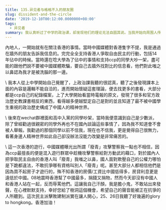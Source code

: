 ```yaml
---
title: 135.异见者与格格不入的朋友圈
slug: dissident-and-the-circle
date: '2019-12-10T00:12:00.0000000+08:00'
tags:
  - 异见者
summary: 我认真听过了中学的政治课，却发现他们的理论无法自圆其说。当我开始向周围人传递不同的信息时...
---
```

內地人，一開始就有在關注香港的事情。當時中國媒體對香港隻字不提，我是通過在牆外的朋友告訴我信息的。完完全全支持香港人爭取自由民主的行動，包括14年佔中的時候。當時還在唸大學為了佔中的事情和支持ccp的同學大吵一架，盡可能的跟他們說不要被中國媒體欺騙，要自己去牆外找對比的信息看，他們對此嗤之以鼻認為我才是被洗腦的那一邊。



\    我本人從上中學開始自己覺醒了，上政治課我聽的很認真，聽了之後發現課本上面的內容是邏輯不能自洽的，進而開始懷疑這套理論，便去找更多的書看，大部分都是ccp自己的紀錄檔案，上了大學開始看當時電報的原文，發現了很多和官方政治歷史教課書相反的東西，看得越多便越堅定自己是對的並且知道了最不被中國學生重視的政治歷史構成了中國人的精神世界。



\    後來在wechat群裡面和高中入黨的同學吵架，當時我便意識到自己是少數派，除了曾經勸過很親密的同學外再也不在國內談論這些事情了，因為我不知道會不會被人舉報。我勸過的那個同學以前不信我，現在也不信我，更是覺得自己很無力，看著身邊人精神世界如此自己卻沒辦法沒能力改變是非常痛苦的。



\    這一次香港的遊行，中國媒體曝光出所謂「廢青」攻擊警察我一點也不相信，因為ccp最擅長的便是混入遊行群眾中趁機攻擊警察給對方動武的藉口，對於國內人把爭取民主自由的香港人叫「廢青」我嗤之以鼻，國人面對欺壓自己的公權力哪怕是下跪都違法，不敢抗爭哪有資格叫別人「廢青」呢。甚至大部分人都相信他們是因為買不起房子才遊行的，殊不知香港的房價/工資比中國低得多，房貸利息更是遠低於中國。08地震時香港幫了中國最多，捐錢又捐物，然而今天卻沒有中國人和香港人站在一起，反而辱罵他們。這讓我自己汗顏，我是膽小鬼，不敢站出來發聲，在心裡默默支持，幸好您給了樹洞這個機會，希望自己的聲音能被正在抗爭的人所聽到。這次民主派擊敗建制派實在讓人開心，25、26日我聽了好幾遍的glory to hongkong。香港加油！
